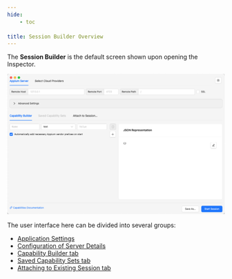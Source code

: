 ```yaml
---
hide:
    - toc

title: Session Builder Overview
---
```


The **Session Builder** is the default screen shown upon opening the Inspector.

![Empty Session Builder](../session-builder/assets/images/empty-session-builder.png)

The user interface here can be divided into several groups:

- [Application Settings](./settings.md)
- [Configuration of Server Details](./server-details.md)
- [Capability Builder tab](./capability-builder.md)
- [Saved Capability Sets tab](./saved-capability-sets.md)
- [Attaching to Existing Session tab](./attach-to-session.md)
